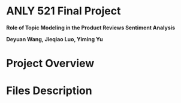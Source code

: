 # ANLY 521 Final Project 

**Role of Topic Modeling in the Product Reviews Sentiment Analysis** 

**Deyuan Wang, Jieqiao Luo, Yiming Yu**


# Project Overview

# Files Description  
